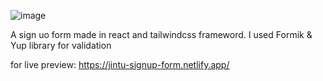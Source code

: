 ![image](https://user-images.githubusercontent.com/77599234/125659801-6fb20537-fc27-4d9a-8fcb-912ecb9376b6.png)

A sign uo form made in react and tailwindcss frameword. I used Formik & Yup library for validation

for live preview:
https://jintu-signup-form.netlify.app/
